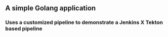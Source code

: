 ## A simple Golang application 
### Uses a customized pipeline to demonstrate a Jenkins X Tekton based pipeline